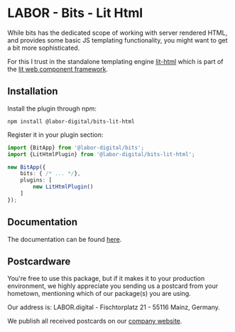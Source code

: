 # LABOR - Bits - Lit Html

While bits has the dedicated scope of working with server rendered HTML, and provides some
basic JS templating functionality, you might want to get a bit more sophisticated.

For this I trust in the standalone templating engine [lit-html](https://lit.dev/docs/libraries/standalone-templates/)
which is part of the [lit web component framework](https://lit.dev/).

## Installation

Install the plugin through npm:

```
npm install @labor-digital/bits-lit-html
```

Register it in your plugin section:

```typescript
import {BitApp} from '@labor-digital/bits';
import {LitHtmlPlugin} from '@labor-digital/bits-lit-html';

new BitApp({
    bits: { /* ... */},
    plugins: [
        new LitHtmlPlugin()
    ]
});
```

## Documentation

The documentation can be found [here](https://bits.labor.tools/guide/plugins/LitHtml.html).

## Postcardware

You're free to use this package, but if it makes it to your production environment, we highly appreciate you sending us a postcard from your hometown,
mentioning which of our package(s) you are using.

Our address is: LABOR.digital - Fischtorplatz 21 - 55116 Mainz, Germany.

We publish all received postcards on our [company website](https://labor.digital). 
